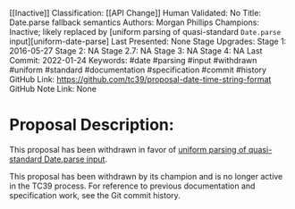 [[Inactive]]
Classification: [[API Change]]
Human Validated: No
Title: Date.parse fallback semantics
Authors: Morgan Phillips
Champions: Inactive; likely replaced by [uniform parsing of quasi-standard `Date.parse` input][uniform-date-parse]
Last Presented: None
Stage Upgrades: 
Stage 1: 2016-05-27
Stage 2: NA
Stage 2.7: NA
Stage 3: NA
Stage 4: NA
Last Commit: 2022-01-24
Keywords: #date #parsing #input #withdrawn #uniform #standard #documentation #specification #commit #history
GitHub Link: https://github.com/tc39/proposal-date-time-string-format
GitHub Note Link: None

# Proposal Description:
This proposal has been withdrawn in favor of [uniform parsing of quasi-standard Date.parse input](https://github.com/gibson042/ecma262-proposal-uniform-interchange-date-parsing).

This proposal has been withdrawn by its champion and is no longer active in the TC39 process. For reference to previous documentation and specification work, see the Git commit history.
